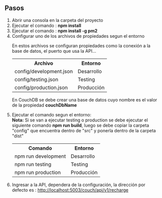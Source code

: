 <h2>Pasos</h2>
<ol>
<li>Abrir una consola en la carpeta del proyecto</li>
<li>Ejecutar el comando : <b>npm install</b></li>
<li>Ejecutar el comando : <b>npm install -g pm2</b></li>
<li>Configurar uno de los archivos de propiedades segun el entorno
<p>En estos archivos se configuran propiedades como la conexión a la base de datos, el puerto que usa la API...</p>

<table>
<tr>
<th>Archivo</th>
<th>Entorno</th>
</tr>
<tr>
<td>config/development.json</td>
<td>Desarrollo</td>
</tr>
<tr>
<td>config/testing.json</td>
<td>Testing</td>
</tr>
<tr>
<td>config/production.json</td>
<td>Producción</td>
</tr>
</table>
<p>En CouchDB se debe crear una base de datos cuyo nombre es el valor de la propiedad <b>couchDbName</b></p>
</li>
<li>Ejecutar el comando segun el entorno:</li>
<b>Nota:</b> Si se van a ejecutar testing o production se debe ejecutar el siguiente comando <b>npm run build</b>, luego se debe copiar la carpeta "config" que encuentra dentro de "src" y ponerla dentro de la carpeta "dist"
<table>
<tr>
<th>Comando</th>
<th>Entorno</th>
</tr>
<tr>
<td>npm run development</td>
<td>Desarrollo</td>
</tr>
<tr>
<td>npm run testing</td>
<td>Testing</td>
</tr>
<tr>
<td>npm run production</td>
<td>Producción</td>
</tr>
</table>

</li>
<li>Ingresar a la API, dependera de la configuración, la dirección por defecto es : 
<a href="http://localhost:5003/couch/api/v1/recharge">http://localhost:5003/couch/api/v1/recharge</a>
</li>
</ol>


